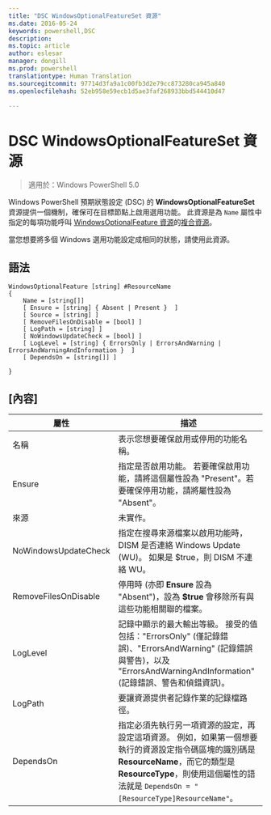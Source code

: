 ```yaml
---
title: "DSC WindowsOptionalFeatureSet 資源"
ms.date: 2016-05-24
keywords: powershell,DSC
description: 
ms.topic: article
author: eslesar
manager: dongill
ms.prod: powershell
translationtype: Human Translation
ms.sourcegitcommit: 97714d3fa9a1c00fb3d2e79cc873280ca945a840
ms.openlocfilehash: 52eb958e59ecb1d5ae3faf268933bbd544410d47

---
```


# DSC WindowsOptionalFeatureSet 資源

> 適用於：Windows PowerShell 5.0

Windows PowerShell 預期狀態設定 (DSC) 的 **WindowsOptionalFeatureSet** 資源提供一個機制，確保可在目標節點上啟用選用功能。 此資源是為 `Name` 屬性中指定的每項功能呼叫 [WindowsOptionalFeature 資源](windowsOptionalFeatureResource.md)的[複合資源](authoringResourceComposite.md)。

當您想要將多個 Windows 選用功能設定成相同的狀態，請使用此資源。

## 語法

```
WindowsOptionalFeature [string] #ResourceName
{
    Name = [string[]]
    [ Ensure = [string] { Absent | Present }  ]
    [ Source = [string] ] 
    [ RemoveFilesOnDisable = [bool] ]  
    [ LogPath = [string] ]
    [ NoWindowsUpdateCheck = [bool] ]
    [ LogLevel = [string] { ErrorsOnly | ErrorsAndWarning | ErrorsAndWarningAndInformation }  ]
    [ DependsOn = [string[]] ]
    
}
```

## [內容]

|  屬性  |  描述   | 
|---|---| 
| 名稱| 表示您想要確保啟用或停用的功能名稱。| 
| Ensure| 指定是否啟用功能。 若要確保啟用功能，請將這個屬性設為 "Present"。若要確保停用功能，請將屬性設為 "Absent"。|
| 來源| 未實作。|
| NoWindowsUpdateCheck| 指定在搜尋來源檔案以啟用功能時，DISM 是否連絡 Windows Update (WU)。 如果是 $true，則 DISM 不連絡 WU。|
| RemoveFilesOnDisable| 停用時 (亦即 **Ensure** 設為 "Absent")，設為 **$true** 會移除所有與這些功能相關聯的檔案。|
| LogLevel| 記錄中顯示的最大輸出等級。 接受的值包括："ErrorsOnly" (僅記錄錯誤)、"ErrorsAndWarning" (記錄錯誤與警告)，以及 "ErrorsAndWarningAndInformation" (記錄錯誤、警告和偵錯資訊)。|
| LogPath| 要讓資源提供者記錄作業的記錄檔路徑。| 
| DependsOn| 指定必須先執行另一項資源的設定，再設定這項資源。 例如，如果第一個想要執行的資源設定指令碼區塊的識別碼是 __ResourceName__，而它的類型是 __ResourceType__，則使用這個屬性的語法就是 `DependsOn = "[ResourceType]ResourceName"`。| 
 






<!--HONumber=Jul16_HO1-->


